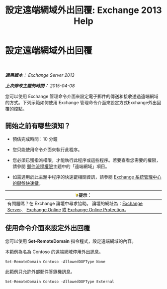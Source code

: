 ﻿---
title: '設定遠端網域外出回覆: Exchange 2013 Help'
TOCTitle: 設定遠端網域外出回覆
ms:assetid: 0c1e56be-7a29-4294-9762-600f9f788741
ms:mtpsurl: https://technet.microsoft.com/zh-tw/library/JJ657713(v=EXCHG.150)
ms:contentKeyID: 50472538
ms.date: 05/21/2018
mtps_version: v=EXCHG.150
ms.translationtype: MT
---

# 設定遠端網域外出回覆

 

_**適用版本：** Exchange Server 2013_

_**上次修改主題的時間：** 2015-04-08_

您可以使用 Exchange 管理命令介面來設定電子郵件的傳送和接收透過遠端網域的方式。下列示範如何使用 Exchange 管理命令介面來設定方式Exchange外出回覆的控點。

## 開始之前有哪些須知？

  - 預估完成時間：10 分鐘

  - 您只能使用命令介面來執行此程序。

  - 您必須已獲指派權限，才能執行此程序或這些程序。若要查看您需要的權限，請參閱 [郵件流程權限](mail-flow-permissions-exchange-2013-help.md)主題中的「遠端網域」項目。

  - 如需適用於此主題中程序的快速鍵相關資訊，請參閱 [Exchange 系統管理中心的鍵盤快速鍵](keyboard-shortcuts-in-the-exchange-admin-center-exchange-online-protection-help.md)。

<table>
<thead>
<tr class="header">
<th><img src="images/Bb124558.tip(EXCHG.150).gif" title="提示" alt="提示" />提示：</th>
</tr>
</thead>
<tbody>
<tr class="odd">
<td>有問題嗎？在 Exchange 論壇中尋求協助。 論壇的網址為：<a href="https://go.microsoft.com/fwlink/p/?linkid=60612">Exchange Server</a>、 <a href="https://go.microsoft.com/fwlink/p/?linkid=267542">Exchange Online</a> 或 <a href="https://go.microsoft.com/fwlink/p/?linkid=285351">Exchange Online Protection</a>。</td>
</tr>
</tbody>
</table>


## 使用命令介面來設定外出回覆

您可以使用 **Set-RemoteDomain** 指令程式，設定遠端網域的內容。

本範例為名為 Contoso 的遠端網域停用外出訊息。

    Set-RemoteDomain Contoso -AllowedOOFType None

此範例只允許外部郵件答錄機訊息。

    Set-RemoteDomain Contoso -AllowedOOFType External

